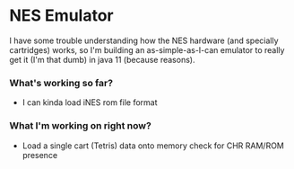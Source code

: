 # NES Emulator

I have some trouble understanding how the NES hardware
(and specially cartridges) works, so I'm building an
as-simple-as-I-can emulator to really get it (I'm that dumb)
in java 11 (because reasons).

### What's working so far?
- I can kinda load iNES rom file format

### What I'm working on right now?
- Load a single cart (Tetris) data onto memory check for CHR RAM/ROM presence